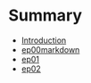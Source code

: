 # Summary

* [Introduction](README.md)
* [ep00markdown](ep00.md)
* [ep01](ep01.md)
* [ep02](ep02.md)

